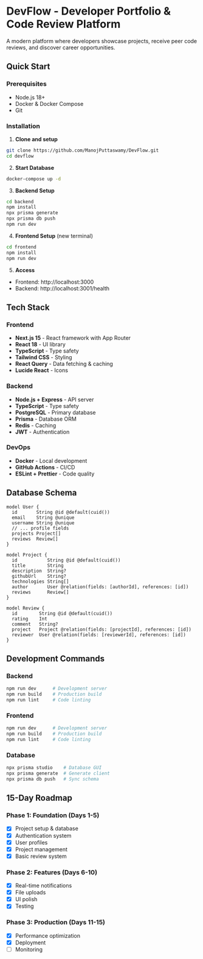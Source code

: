 # DevFlow - Developer Portfolio & Code Review Platform

A modern platform where developers showcase projects, receive peer code reviews, and discover career opportunities.

## Quick Start

### Prerequisites
- Node.js 18+ 
- Docker & Docker Compose
- Git

### Installation

1. **Clone and setup**
```bash
git clone https://github.com/ManojPuttaswamy/DevFlow.git
cd devflow
```

2. **Start Database**
```bash
docker-compose up -d
```

3. **Backend Setup**
```bash
cd backend
npm install
npx prisma generate
npx prisma db push
npm run dev
```

4. **Frontend Setup** (new terminal)
```bash
cd frontend
npm install
npm run dev
```

5. **Access**
- Frontend: http://localhost:3000
- Backend: http://localhost:3001/health

## Tech Stack

### Frontend
- **Next.js 15** - React framework with App Router
- **React 18** - UI library
- **TypeScript** - Type safety
- **Tailwind CSS** - Styling
- **React Query** - Data fetching & caching
- **Lucide React** - Icons

### Backend  
- **Node.js + Express** - API server
- **TypeScript** - Type safety
- **PostgreSQL** - Primary database
- **Prisma** - Database ORM
- **Redis** - Caching
- **JWT** - Authentication

### DevOps
- **Docker** - Local development
- **GitHub Actions** - CI/CD
- **ESLint + Prettier** - Code quality

## Database Schema

```prisma
model User {
  id       String @id @default(cuid())
  email    String @unique
  username String @unique
  // ... profile fields
  projects Project[]
  reviews  Review[]
}

model Project {
  id           String @id @default(cuid())
  title        String
  description  String?
  githubUrl    String?
  technologies String[]
  author       User @relation(fields: [authorId], references: [id])
  reviews      Review[]
}

model Review {
  id        String @id @default(cuid())
  rating    Int
  comment   String?
  project   Project @relation(fields: [projectId], references: [id])
  reviewer  User @relation(fields: [reviewerId], references: [id])
}
```

## Development Commands

### Backend
```bash
npm run dev      # Development server
npm run build    # Production build
npm run lint     # Code linting
```

### Frontend
```bash
npm run dev      # Development server
npm run build    # Production build
npm run lint     # Code linting
```

### Database
```bash
npx prisma studio    # Database GUI
npx prisma generate  # Generate client
npx prisma db push   # Sync schema
```

## 15-Day Roadmap

### Phase 1: Foundation (Days 1-5)
- [x] Project setup & database
- [x] Authentication system
- [x] User profiles  
- [x] Project management
- [x] Basic review system

### Phase 2: Features (Days 6-10)
- [x] Real-time notifications
- [x] File uploads
- [x] UI polish
- [x] Testing

### Phase 3: Production (Days 11-15)
- [x] Performance optimization
- [x] Deployment
- [ ] Monitoring

```
